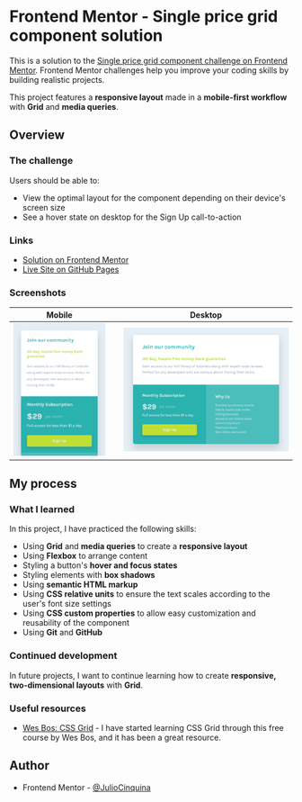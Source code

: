 # Frontend Mentor - Single price grid component solution

This is a solution to the [Single price grid component challenge on Frontend Mentor](https://www.frontendmentor.io/challenges/single-price-grid-component-5ce41129d0ff452fec5abbbc). Frontend Mentor challenges help you improve your coding skills by building realistic projects.

This project features a **responsive layout** made in a **mobile-first workflow** with **Grid** and **media queries**.

## Overview

### The challenge

Users should be able to:

- View the optimal layout for the component depending on their device's screen size
- See a hover state on desktop for the Sign Up call-to-action

### Links

- [Solution on Frontend Mentor]()
- [Live Site on GitHub Pages]()

### Screenshots

|                                Mobile                                 |     |                                 Desktop                                 |
| :-------------------------------------------------------------------: | :-: | :---------------------------------------------------------------------: |
| ![Mobile layout of the solution](./screenshots/screenshot-mobile.gif) |     | ![Desktop layout of the solution](./screenshots/screenshot-desktop.png) |

## My process

### What I learned

In this project, I have practiced the following skills:

- Using **Grid** and **media queries** to create a **responsive layout**
- Using **Flexbox** to arrange content
- Styling a button's **hover and focus states**
- Styling elements with **box shadows**
- Using **semantic HTML markup**
- Using **CSS relative units** to ensure the text scales according to the user's font size settings
- Using **CSS custom properties** to allow easy customization and reusability of the component
- Using **Git** and **GitHub**

### Continued development

In future projects, I want to continue learning how to create **responsive, two-dimensional layouts** with **Grid**.

### Useful resources

- [Wes Bos: CSS Grid](https://cssgrid.io/) - I have started learning CSS Grid through this free course by Wes Bos, and it has been a great resource.

## Author

- Frontend Mentor - [@JulioCinquina](https://www.frontendmentor.io/profile/JulioCinquina)
